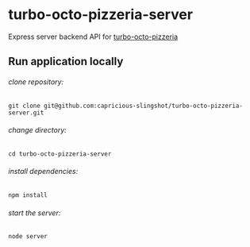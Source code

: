# turbo-octo-pizzeria-server

Express server backend API for [turbo-octo-pizzeria](https://github.com/capricious-slingshot/turbo-octo-pizzeria)

## Run application locally

###### clone repository:

`git clone git@github.com:capricious-slingshot/turbo-octo-pizzeria-server.git`

###### change directory:

`cd turbo-octo-pizzeria-server`

###### install dependencies:

`npm install`

###### start the server:

`node server`

<!-- ## Live Project
###### Front End
  [turbo-octo-pizzeria](URL)

###### Back End
[turbo-octo-pizzeria](URL) -->
